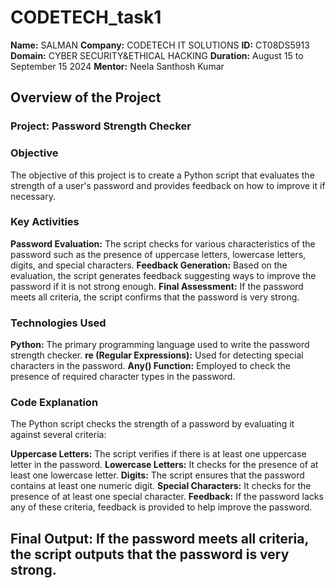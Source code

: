 # CODETECH_task1

**Name:** SALMAN
**Company:** CODETECH IT SOLUTIONS
**ID:** CT08DS5913
**Domain:** CYBER SECURITY&ETHICAL HACKING
**Duration:** August 15 to September 15 2024
**Mentor:** Neela Santhosh Kumar 


## Overview of the Project

### Project: Password Strength Checker

###  Objective
The objective of this project is to create a Python script that evaluates the strength of a user's password and provides feedback on how to improve it if necessary.

### Key Activities
**Password Evaluation:** The script checks for various characteristics of the password such as the presence of uppercase letters, lowercase letters, digits, and special characters.
**Feedback Generation:** Based on the evaluation, the script generates feedback suggesting ways to improve the password if it is not strong enough.
**Final Assessment:** If the password meets all criteria, the script confirms that the password is very strong.


### Technologies Used
**Python:** The primary programming language used to write the password strength checker.
**re (Regular Expressions):** Used for detecting special characters in the password.
**Any() Function:** Employed to check the presence of required character types in the password.

### Code Explanation
The Python script checks the strength of a password by evaluating it against several criteria:

**Uppercase Letters:** The script verifies if there is at least one uppercase letter in the password.
**Lowercase Letters:** It checks for the presence of at least one lowercase letter.
**Digits:** The script ensures that the password contains at least one numeric digit.
**Special Characters:** It checks for the presence of at least one special character.
**Feedback:** If the password lacks any of these criteria, feedback is provided to help improve the password.

## Final Output: If the password meets all criteria, the script outputs that the password is very strong.
